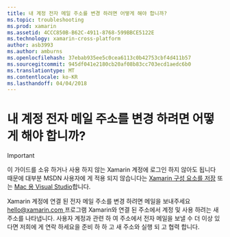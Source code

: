```yaml
---
title: 내 계정 전자 메일 주소를 변경 하려면 어떻게 해야 합니까?
ms.topic: troubleshooting
ms.prod: xamarin
ms.assetid: 4CCC850B-B62C-4911-8768-599BBCE5122E
ms.technology: xamarin-cross-platform
author: asb3993
ms.author: amburns
ms.openlocfilehash: 37ebab935ee5c0cea6113c0b42753cbf4d411b57
ms.sourcegitcommit: 945df041e2180cb20af08b83cc703ecd1aedc6b0
ms.translationtype: MT
ms.contentlocale: ko-KR
ms.lasthandoff: 04/04/2018
---
```

# <a name="how-do-i-change-my-accounts-email-address"></a>내 계정 전자 메일 주소를 변경 하려면 어떻게 해야 합니까?

> [!IMPORTANT]
> 이 가이드를 소유 하거나 사용 하지 않는 Xamarin 계정에 로그인 하지 않아도 됩니다 때문에 대부분 MSDN 사용자에 게 적용 되지 않습니다는 [Xamarin 구성 요소를 저장](https://components.xamarin.com/) 또는 [Mac 용 Visual Studio](~/cross-platform/get-started/requirements.md)합니다.


Xamarin 계정에 연결 된 전자 메일 주소를 변경 하려면 메일을 보내주세요 [ hello@xamarin.com ](mailto:hello@xamarin.com) 프로그램 Xamarin와 연결 된 주소에서 계정 및 사용 하려는 새 주소를 나타냅니다. 사용자 계정과 관련 하 여 주소에서 전자 메일을 보낼 수 더 이상 있다면 저희에 게 연락 하세요을 준비 하 하 고 새 주소와 실행 되 고 협력 합니다.
